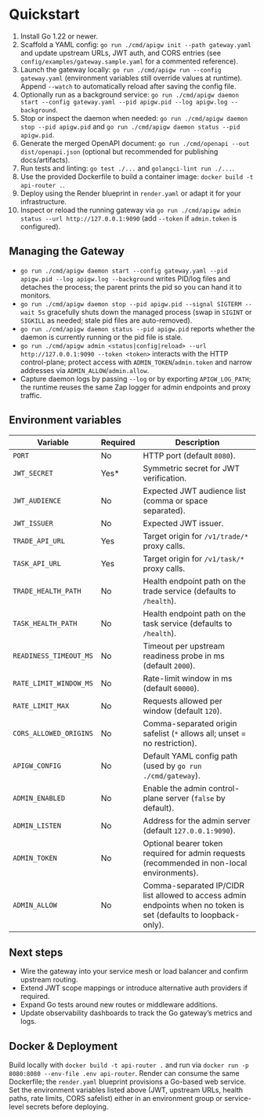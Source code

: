 # Quickstart

1. Install Go 1.22 or newer.
2. Scaffold a YAML config: `go run ./cmd/apigw init --path gateway.yaml` and update upstream URLs, JWT auth, and CORS entries (see `config/examples/gateway.sample.yaml` for a commented reference).
3. Launch the gateway locally: `go run ./cmd/apigw run --config gateway.yaml` (environment variables still override values at runtime). Append `--watch` to automatically reload after saving the config file.
4. Optionally run as a background service: `go run ./cmd/apigw daemon start --config gateway.yaml --pid apigw.pid --log apigw.log --background`.
5. Stop or inspect the daemon when needed: `go run ./cmd/apigw daemon stop --pid apigw.pid` and `go run ./cmd/apigw daemon status --pid apigw.pid`.
6. Generate the merged OpenAPI document: `go run ./cmd/openapi --out dist/openapi.json` (optional but recommended for publishing docs/artifacts).
7. Run tests and linting: `go test ./...` and `golangci-lint run ./...`.
8. Use the provided Dockerfile to build a container image: `docker build -t api-router .`.
9. Deploy using the Render blueprint in `render.yaml` or adapt it for your infrastructure.
10. Inspect or reload the running gateway via `go run ./cmd/apigw admin status --url http://127.0.0.1:9090` (add `--token` if `admin.token` is configured).

## Managing the Gateway

- `go run ./cmd/apigw daemon start --config gateway.yaml --pid apigw.pid --log apigw.log --background` writes PID/log files and detaches the process; the parent prints the pid so you can hand it to monitors.
- `go run ./cmd/apigw daemon stop --pid apigw.pid --signal SIGTERM --wait 5s` gracefully shuts down the managed process (swap in `SIGINT` or `SIGKILL` as needed; stale pid files are auto-removed).
- `go run ./cmd/apigw daemon status --pid apigw.pid` reports whether the daemon is currently running or the pid file is stale.
- `go run ./cmd/apigw admin <status|config|reload> --url http://127.0.0.1:9090 --token <token>` interacts with the HTTP control-plane; protect access with `ADMIN_TOKEN`/`admin.token` and narrow addresses via `ADMIN_ALLOW`/`admin.allow`.
- Capture daemon logs by passing `--log` or by exporting `APIGW_LOG_PATH`; the runtime reuses the same Zap logger for admin endpoints and proxy traffic.

## Environment variables

| Variable | Required | Description |
|----------|----------|-------------|
| `PORT` | No | HTTP port (default `8080`). |
| `JWT_SECRET` | Yes* | Symmetric secret for JWT verification. |
| `JWT_AUDIENCE` | No | Expected JWT audience list (comma or space separated). |
| `JWT_ISSUER` | No | Expected JWT issuer. |
| `TRADE_API_URL` | Yes | Target origin for `/v1/trade/*` proxy calls. |
| `TASK_API_URL` | Yes | Target origin for `/v1/task/*` proxy calls. |
| `TRADE_HEALTH_PATH` | No | Health endpoint path on the trade service (defaults to `/health`). |
| `TASK_HEALTH_PATH` | No | Health endpoint path on the task service (defaults to `/health`). |
| `READINESS_TIMEOUT_MS` | No | Timeout per upstream readiness probe in ms (default `2000`). |
| `RATE_LIMIT_WINDOW_MS` | No | Rate-limit window in ms (default `60000`). |
| `RATE_LIMIT_MAX` | No | Requests allowed per window (default `120`). |
| `CORS_ALLOWED_ORIGINS` | No | Comma-separated origin safelist (`*` allows all; unset = no restriction). |
| `APIGW_CONFIG` | No | Default YAML config path (used by `go run ./cmd/gateway`). |
| `ADMIN_ENABLED` | No | Enable the admin control-plane server (`false` by default). |
| `ADMIN_LISTEN` | No | Address for the admin server (default `127.0.0.1:9090`). |
| `ADMIN_TOKEN` | No | Optional bearer token required for admin requests (recommended in non-local environments). |
| `ADMIN_ALLOW` | No | Comma-separated IP/CIDR list allowed to access admin endpoints when no token is set (defaults to loopback-only). |

## Next steps

- Wire the gateway into your service mesh or load balancer and confirm upstream routing.
- Extend JWT scope mappings or introduce alternative auth providers if required.
- Expand Go tests around new routes or middleware additions.
- Update observability dashboards to track the Go gateway’s metrics and logs.

## Docker & Deployment

Build locally with `docker build -t api-router .` and run via `docker run -p 8080:8080 --env-file .env api-router`. Render can consume the same Dockerfile; the `render.yaml` blueprint provisions a Go-based web service. Set the environment variables listed above (JWT, upstream URLs, health paths, rate limits, CORS safelist) either in an environment group or service-level secrets before deploying.
